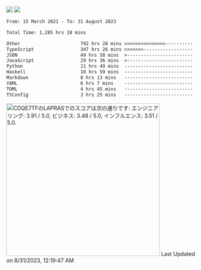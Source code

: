 <div>
  <img src="https://github-readme-stats.vercel.app/api?username=naporin0624&count_private=true&show_icons=true" />
  <img src="https://github-readme-stats.vercel.app/api/top-langs/?username=naporin0624&layout=compact&hide=css" />
  <!--START_SECTION:waka-->

```txt
From: 15 March 2021 - To: 31 August 2023

Total Time: 1,285 hrs 18 mins

Other                      792 hrs 20 mins >>>>>>>>>>>>>>>----------   61.65 %
TypeScript                 347 hrs 26 mins >>>>>>>------------------   27.03 %
JSON                       49 hrs 58 mins  >------------------------   03.89 %
JavaScript                 29 hrs 36 mins  >------------------------   02.30 %
Python                     11 hrs 49 mins  -------------------------   00.92 %
Haskell                    10 hrs 59 mins  -------------------------   00.85 %
Markdown                   8 hrs 13 mins   -------------------------   00.64 %
YAML                       6 hrs 7 mins    -------------------------   00.48 %
TOML                       4 hrs 45 mins   -------------------------   00.37 %
TSConfig                   3 hrs 25 mins   -------------------------   00.27 %
```

<!--END_SECTION:waka-->
  
  <!--START_SECTION:lapras-card-->
<p ><a href="https://lapras.com/public/CDQE7TF" target="_blank" rel="noopener noreferrer"><img alt="CDQE7TFのLAPRASでのスコアは次の通りです: エンジニアリング: 3.91 / 5.0, ビジネス: 3.48 / 5.0, インフルエンス: 3.51 / 5.0." src="https://lapras-card-generator.vercel.app/api/svg?e=3.91&b=3.48&i=3.51&b1=%23232323&b2=%236d6d6d&i1=%23212121&i2=%23818181&l=ja" width="400" ></a>  
Last Updated on 8/31/2023, 12:19:47 AM</p>
<!--END_SECTION:lapras-card-->
</div>
